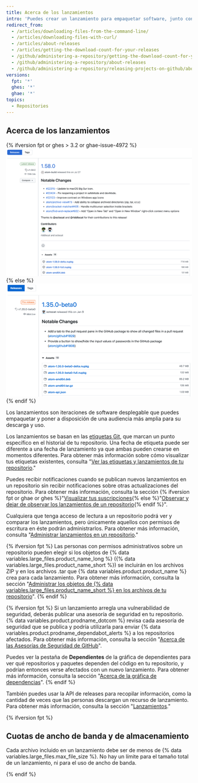 ```yaml
---
title: Acerca de los lanzamientos
intro: 'Puedes crear un lanzamiento para empaquetar software, junto con notas de lanzamiento y enlaces a archivos binarios, para que los usen otras personas.'
redirect_from:
  - /articles/downloading-files-from-the-command-line/
  - /articles/downloading-files-with-curl/
  - /articles/about-releases
  - /articles/getting-the-download-count-for-your-releases
  - /github/administering-a-repository/getting-the-download-count-for-your-releases
  - /github/administering-a-repository/about-releases
  - /github/administering-a-repository/releasing-projects-on-github/about-releases
versions:
  fpt: '*'
  ghes: '*'
  ghae: '*'
topics:
  - Repositories
---
```


## Acerca de los lanzamientos

{% ifversion fpt or ghes > 3.2 or ghae-issue-4972 %}
![Un resumen de los lanzamientos](/assets/images/help/releases/releases-overview-with-contributors.png)
{% else %}
![Un resumen de los lanzamientos](/assets/images/help/releases/releases-overview.png)
{% endif %}

Los lanzamientos son iteraciones de software desplegable que puedes empaquetar y poner a disposición de una audiencia más amplia para su descarga y uso.

Los lanzamientos se basan en las [etiquetas Git](https://git-scm.com/book/en/Git-Basics-Tagging), que marcan un punto específico en el historial de tu repositorio. Una fecha de etiqueta puede ser diferente a una fecha de lanzamiento ya que ambas pueden crearse en momentos diferentes. Para obtener más información sobre cómo visualizar tus etiquetas existentes, consulta "[Ver las etiquetas y lanzamientos de tu repositorio](/github/administering-a-repository/viewing-your-repositorys-releases-and-tags)."

Puedes recibir notificaciones cuando se publican nuevos lanzamientos en un repositorio sin recibir notificaciones sobre otras actualizaciones del repositorio. Para obtener más información, consulta la sección {% ifversion fpt or ghae or ghes %}"[Visualizar tus suscripciones](/github/managing-subscriptions-and-notifications-on-github/viewing-your-subscriptions){% else %}"[Observar y dejar de observar los lanzamientos de un repositorio](/github/receiving-notifications-about-activity-on-github/watching-and-unwatching-releases-for-a-repository){% endif %}".

Cualquiera que tenga acceso de lectura a un repositorio podrá ver y comparar los lanzamientos, pero únicamente aquellos con permisos de escritura en éste podrán administrarlos. Para obtener más información, consulta "[Administrar lanzamientos en un repositorio](/github/administering-a-repository/managing-releases-in-a-repository)."

{% ifversion fpt %}
Las personas con permisos administrativos sobre un repositorio pueden elegir si los objetos de {% data variables.large_files.product_name_long %} ({% data variables.large_files.product_name_short %}) se incluirán en los archivos ZIP y en los archivos .tar que {% data variables.product.product_name %} crea para cada lanzamiento. Para obtener más información, consulta la sección "[Administrar los objetos de {% data variables.large_files.product_name_short %} en los archivos de tu repositorio](/github/administering-a-repository/managing-git-lfs-objects-in-archives-of-your-repository)".
{% endif %}

{% ifversion fpt %}
Si un lanzamiento arregla una vulnerabilidad de seguridad, deberás publicar una asesoría de seguridad en tu repositorio. {% data variables.product.prodname_dotcom %} revisa cada asesoría de seguridad que se publica y podría utilizarla para enviar {% data variables.product.prodname_dependabot_alerts %} a los repositorios afectados. Para obtener más información, consulta la sección "[Acerca de las Asesorías de Seguridad de GitHub](/github/managing-security-vulnerabilities/about-github-security-advisories)".

Puedes ver la pestaña de **Dependientes** de la gráfica de dependientes para ver qué repositorios y paquetes dependen del código en tu repositorio, y podrían entonces verse afectados con un nuevo lanzamiento. Para obtener más información, consulta la sección "[Acerca de la gráfica de dependencias](/github/visualizing-repository-data-with-graphs/about-the-dependency-graph)".
{% endif %}

También puedes usar la API de releases para recopilar información, como la cantidad de veces que las personas descargan un recurso de lanzamiento. Para obtener más información, consulta la sección "[Lanzamientos](/rest/reference/repos#releases)."

{% ifversion fpt %}
## Cuotas de ancho de banda y de almacenamiento

 Cada archivo incluido en un lanzamiento debe ser de menos de {% data variables.large_files.max_file_size %}. No hay un límite para el tamaño total de un lanzamiento, ni para el uso de ancho de banda.

{% endif %}
